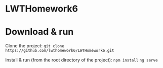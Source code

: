 # LWTHomework6

# Download & run

Clone the project:
`git clone https://github.com/lwthomework6/LWTHomework6.git`

Install & run (from the root directory of the project):
`npm install`
`ng serve`
